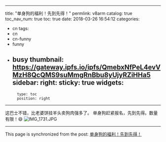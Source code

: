 
---
title: "单身狗的福利！先到先得！"
permlink: v8arm
catalog: true
toc_nav_num: true
toc: true
date: 2018-03-26 16:54:12
categories:
- cn
tags:
- cn
- cn-funny
- funny
- busy
thumbnail: https://gateway.ipfs.io/ipfs/QmebxNfPeL4evVMzH8QcQMS9suMmgRnBbu8yUjyRZiHHa5
sidebar:
    right:
        sticky: true
widgets:
    -
        type: toc
        position: right
---


这巴士不错，比老婆饼挂羊头卖狗肉强多了。
单身狗赶紧报名，先到先得。数量有限！😄
![IMG_1731.JPG](https://gateway.ipfs.io/ipfs/QmebxNfPeL4evVMzH8QcQMS9suMmgRnBbu8yUjyRZiHHa5)


- - -

This page is synchronized from the post: [单身狗的福利！先到先得！](https://steemit.com/@ericet/v8arm)
